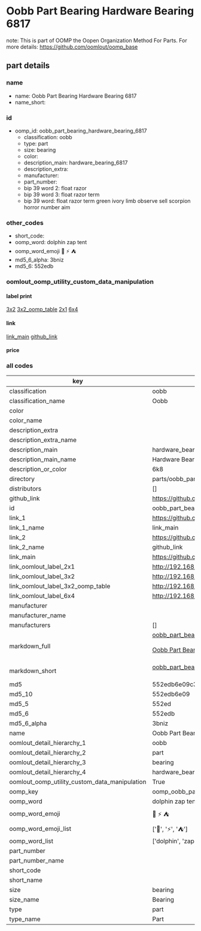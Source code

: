 # Oobb Part Bearing Hardware Bearing 6817  

note: This is part of OOMP the Oopen Organization Method For Parts. For more details: https://github.com/oomlout/oomp_base

##  part details





### name
* name: Oobb Part Bearing Hardware Bearing 6817
* name_short: 
### id
* oomp_id: oobb_part_bearing_hardware_bearing_6817
  * classification: oobb
  * type: part
  * size: bearing
  * color: 
  * description_main: hardware_bearing_6817
  * description_extra: 
  * manufacturer: 
  * part_number: 
  * bip 39 word 2: float razor
  * bip 39 word 3: float razor term
  * bip 39 word: float razor term green ivory limb observe sell scorpion horror number aim

### other_codes
* short_code: 
* oomp_word: dolphin zap tent
* oomp_word_emoji :dolphin: :zap: :tent:
* md5_6_alpha: 3bniz
* md5_6: 552edb






### oomlout_oomp_utility_custom_data_manipulation
#### label print
[3x2](http://192.168.1.245:1112/?label=oomp%203bniz)
[3x2_oomp_table](http://192.168.1.107:1112/?label=oomp%203bniz)
[2x1](http://192.168.1.242:1112/?label=oomp%203bniz)
[6x4](http://192.168.1.55:1112/?label=oomp%203bniz)    

#### link

[link_main](https://github.com/oomlout/oomlout_oomp_current_version_messy/tree/main/parts/oobb_part_bearing_hardware_bearing_6817) [github_link](https://github.com/oomlout/oomlout_oomp_part_src/tree/main/parts/oobb_part_bearing_hardware_bearing_6817)                             

#### price







### all codes 
| key | value |  
| --- | --- |  
| classification | oobb |  
| classification_name | Oobb |  
| color |  |  
| color_name |  |  
| description_extra |  |  
| description_extra_name |  |  
| description_main | hardware_bearing_6817 |  
| description_main_name | Hardware Bearing 6817 |  
| description_or_color | 6k8 |  
| directory | parts/oobb_part_bearing_hardware_bearing_6817 |  
| distributors | [] |  
| github_link | https://github.com/oomlout/oomlout_oomp_part_src/tree/main/parts/oobb_part_bearing_hardware_bearing_6817 |  
| id | oobb_part_bearing_hardware_bearing_6817 |  
| link_1 | https://github.com/oomlout/oomlout_oomp_current_version_messy/tree/main/parts/oobb_part_bearing_hardware_bearing_6817 |  
| link_1_name | link_main |  
| link_2 | https://github.com/oomlout/oomlout_oomp_part_src/tree/main/parts/oobb_part_bearing_hardware_bearing_6817 |  
| link_2_name | github_link |  
| link_main | https://github.com/oomlout/oomlout_oomp_current_version_messy/tree/main/parts/oobb_part_bearing_hardware_bearing_6817 |  
| link_oomlout_label_2x1 | http://192.168.1.242:1112/?label=oomp%203bniz |  
| link_oomlout_label_3x2 | http://192.168.1.245:1112/?label=oomp%203bniz |  
| link_oomlout_label_3x2_oomp_table | http://192.168.1.107:1112/?label=oomp%203bniz |  
| link_oomlout_label_6x4 | http://192.168.1.55:1112/?label=oomp%203bniz |  
| manufacturer |  |  
| manufacturer_name |  |  
| manufacturers | [] |  
| markdown_full | [oobb_part_bearing_hardware_bearing_6817](https://github.com/oomlout/oomlout_oomp_current_version_messy/tree/main/parts/oobb_part_bearing_hardware_bearing_6817)<br>[](https://github.com/oomlout/oomlout_oomp_current_version_messy/tree/main/parts/oobb_part_bearing_hardware_bearing_6817)<br>[Oobb Part Bearing Hardware Bearing 6817](https://github.com/oomlout/oomlout_oomp_current_version_messy/tree/main/parts/oobb_part_bearing_hardware_bearing_6817)<br><br> |  
| markdown_short | [oobb_part_bearing_hardware_bearing_6817](https://github.com/oomlout/oomlout_oomp_current_version_messy/tree/main/parts/oobb_part_bearing_hardware_bearing_6817)<br><br> |  
| md5 | 552edb6e09c3730e073b7665beecaac9 |  
| md5_10 | 552edb6e09 |  
| md5_5 | 552ed |  
| md5_6 | 552edb |  
| md5_6_alpha | 3bniz |  
| name | Oobb Part Bearing Hardware Bearing 6817 |  
| oomlout_detail_hierarchy_1 | oobb |  
| oomlout_detail_hierarchy_2 | part |  
| oomlout_detail_hierarchy_3 | bearing |  
| oomlout_detail_hierarchy_4 | hardware_bearing_6817 |  
| oomlout_oomp_utility_custom_data_manipulation | True |  
| oomp_key | oomp_oobb_part_bearing_hardware_bearing_6817 |  
| oomp_word | dolphin zap tent |  
| oomp_word_emoji | :dolphin: :zap: :tent: |  
| oomp_word_emoji_list | [':dolphin:', ':zap:', ':tent:'] |  
| oomp_word_list | ['dolphin', 'zap', 'tent'] |  
| part_number |  |  
| part_number_name |  |  
| short_code |  |  
| short_name |  |  
| size | bearing |  
| size_name | Bearing |  
| type | part |  
| type_name | Part |  
